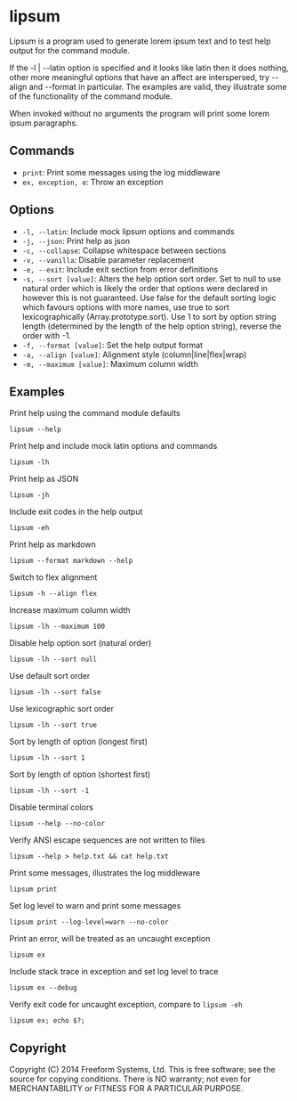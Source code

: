 lipsum
======

Lipsum is a program used to generate lorem ipsum text and to test help output for the command module.

If the -l | --latin option is specified and it looks like latin then it does nothing, other more meaningful options that have an affect are interspersed, try --align and --format in particular. The examples are valid, they illustrate some of the functionality of the command module.

When invoked without no arguments the program will print some lorem ipsum paragraphs.

## Commands

* `print`: Print some messages using the log middleware
* `ex, exception, e`: Throw an exception

## Options

* `-l, --latin`: Include mock lipsum options and commands
* `-j, --json`: Print help as json
* `-c, --collapse`: Collapse whitespace between sections
* `-v, --vanilla`: Disable parameter replacement
* `-e, --exit`: Include exit section from error definitions
* `-s, --sort [value]`: Alters the help option sort order. Set to null to use natural order which is likely the order that options were declared in however this is not guaranteed. Use false for the default sorting logic which favours options with more names, use true to sort lexicographically (Array.prototype.sort). Use 1 to sort by option string length (determined by the length of the help option string), reverse the order with -1.
* `-f, --format [value]`: Set the help output format
* `-a, --align [value]`: Alignment style (column|line|flex|wrap)
* `-m, --maximum [value]`: Maximum column width

## Examples

Print help using the command module defaults

```
lipsum --help
```

Print help and include mock latin options and commands

```
lipsum -lh
```

Print help as JSON

```
lipsum -jh
```

Include exit codes in the help output

```
lipsum -eh
```

Print help as markdown

```
lipsum --format markdown --help
```

Switch to flex alignment

```
lipsum -h --align flex
```

Increase maximum column width

```
lipsum -lh --maximum 100
```

Disable help option sort (natural order)

```
lipsum -lh --sort null
```

Use default sort order

```
lipsum -lh --sort false
```

Use lexicographic sort order

```
lipsum -lh --sort true
```

Sort by length of option (longest first)

```
lipsum -lh --sort 1
```

Sort by length of option (shortest first)

```
lipsum -lh --sort -1
```

Disable terminal colors

```
lipsum --help --no-color
```

Verify ANSI escape sequences are not written to files

```
lipsum --help > help.txt && cat help.txt
```

Print some messages, illustrates the log middleware

```
lipsum print
```

Set log level to warn and print some messages

```
lipsum print --log-level=warn --no-color
```

Print an error, will be treated as an uncaught exception

```
lipsum ex
```

Include stack trace in exception and set log level to trace

```
lipsum ex --debug
```

Verify exit code for uncaught exception, compare to `lipsum -eh`

```
lipsum ex; echo $?;
```

## Copyright

Copyright (C) 2014 Freeform Systems, Ltd.
This is free software; see the source for copying conditions. There is NO warranty; not even for MERCHANTABILITY or FITNESS FOR A PARTICULAR PURPOSE.
